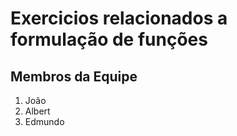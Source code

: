 # Exercicios relacionados a formulação de funções

## Membros da Equipe

1. João 
1. Albert
1. Edmundo 
